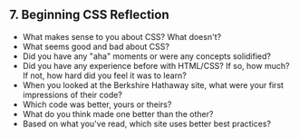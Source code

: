 ## 7. Beginning CSS Reflection

- What makes sense to you about CSS? What doesn't?
- What seems good and bad about CSS?
- Did you have any "aha" moments or were any concepts solidified?
- Did you have any experience before with HTML/CSS? If so, how much? If not, how hard did you feel it was to learn?
- When you looked at the Berkshire Hathaway site, what were your first impressions of their code?
- Which code was better, yours or theirs?
- What do you think made one better than the other?
- Based on what you've read, which site uses better best practices?